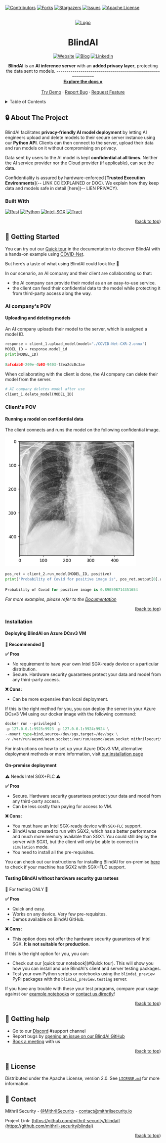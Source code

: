 <a name="readme-top"></a>

[![Contributors][contributors-shield]][contributors-url]
[![Forks][forks-shield]][forks-url]
[![Stargazers][stars-shield]][stars-url]
[![Issues][issues-shield]][issues-url]
[![Apache License][license-shield]][license-url]


<!-- PROJECT LOGO -->
<br />
<div align="center">
  <a href="https://github.com/mithril-security/blindai">
    <img src="https://github.com/mithril-security/blindai/blob/master/assets/logo.png" alt="Logo" width="80" height="80">
  </a>

<h1 align="center">BlindAI</h1>

[![Website][website-shield]][website-url]
[![Blog][blog-shield]][blog-url]
[![LinkedIn][linkedin-shield]][linkedin-url]

  <p align="center">
    <b>BlindAI</b> is an <b>AI inference server</b> with an <b>added privacy layer</b>, protecting the data sent to models.
---------------------------------------------------------------
    <br />
    <a href="https://blindai.mithrilsecurity.io/en/latest/"><strong>Explore the docs »</strong></a>
    <br />
    <br />
    <a href="https://blindai-preview.mithrilsecurity.io/en/latest/getting-started/quick-tour">Try Demo</a>
    ·
    <a href="https://github.com/mithril-security/blindai/issues">Report Bug</a>
    ·
    <a href="https://github.com/mithril-security/blindai/issues">Request Feature</a>
  </p>
</div>



<!-- TABLE OF CONTENTS -->
<details>
  <summary>Table of Contents</summary>
  <ol>
    <li>
      <a href="#-about-the-project">About The Project</a>
      <ul>
        <li><a href="#built-with">Built With</a></li>
      </ul>
    </li>
    <li>
      <a href="#-getting-started">Getting Started</a>
      <ul>
        <li><a href="#prerequisites">Prerequisites</a></li>
        <li><a href="#installation">Installation</a></li>
      </ul>
    </li>
    <li><a href="#-usage">Usage</a></li>
    <li><a href="#-getting-help">Getting Help</a></li>
    <li><a href="#-license">License</a></li>
    <li><a href="#-contact">Contact</a></li>
  </ol>
</details>

<!-- ABOUT THE PROJECT -->
## 🔒 About The Project

BlindAI facilitates  **privacy-friendly AI model deployment** by letting AI engineers upload and delete models to their secure server instance using our **Python API**. Clients can then connect to the server, upload their data and run models on it without compromising on privacy. 

Data sent by users to the AI model is kept **confidential at all times**. Neither the AI service provider nor the Cloud provider (if applicable), can see the data.

Confidentiality is assured by hardware-enforced [**Trusted Execution Environments**](-- LINK CC EXPLAINED or DOC). We explain how they keep data and models safe in detail [here](-- LIEN PRIVACY).

### Built With 

[![Rust][Rust]][Rust-url] [![Python][Python]][Python-url] [![Intel-SGX][Intel-SGX]][Intel-sgx-url] [![Tract][Tract]][tract-url]

<p align="right">(<a href="#readme-top">back to top</a>)</p>

<!-- GETTING STARTED -->
## 🚀 Getting Started

You can try out our [Quick tour](LIEN) in the documentation to discover BlindAI with a hands-on example using [COVID-Net](https://github.com/lindawangg/COVID-Net).

But here’s a taste of what using BlindAI could look like 🍒

In our scenario, an AI company and their client are collaborating so that:

- the AI company can provide their model as an an easy-to-use service.
- the client can feed their confidential data to the model while protecting it from third-party access along the way.

### AI company's POV

#### Uploading and deleting models

An AI company uploads their model to the server, which is assigned a model ID.

```py
response = client_1.upload_model(model="./COVID-Net-CXR-2.onnx")
MODEL_ID = response.model_id
print(MODEL_ID)

8afcdab8-209e-4b93-9403-f3ea2dc0c3ae
```

When collaborating with the client is done, the AI company can delete their model from the server.

```py
# AI company deletes model after use
client_1.delete_model(MODEL_ID)
```

### Client's POV

#### Running a model on confidential data

The client connects and runs the model on the following confidential image.

![](./docs/assets/positive_image.png)

```py
pos_ret = client_2.run_model(MODEL_ID, positive)
print("Probability of Covid for positive image is", pos_ret.output[0].as_flat()[0][1])

Probability of Covid for positive image is 0.890598714351654
```

_For more examples, please refer to the [Documentation](https://blindai.mithrilsecurity.io/en/latest/)_
<p align="right">(<a href="#readme-top">back to top</a>)</p>

### Installation

#### Deploying BlindAI on Azure DCsv3 VM

**🥇 Recommended 🥇**

**✅ Pros**

- No requirement to have your own Intel SGX-ready device or a particular distribution. 
- Secure. Hardware security guarantees protect your data and model from any third-party access.

**❌ Cons:**

- Can be more expensive than local deployment.

If this is the right method for you, you can deploy the server in your Azure DCsv3 VM using our docker image with the following command:

```py
docker run --privileged \
-p 127.0.0.1:9923:9923 -p 127.0.0.1:9924:9924 \
--mount type=bind,source=/dev/sgx,target=/dev/sgx \
-v /var/run/aesmd/aesm.socket:/var/run/aesmd/aesm.socket mithrilsecuritysas/blindai-preview-server:latest
```

For instructions on how to set up your Azure DCsv3 VM, alternative deployment methods or more information, visit [our installation page](https://github.com/mithril-security/blindai-preview/blob/ophelie-README-rewrite/docs/docs/getting-started/installation.md)

#### On-premise deployment

⚠️ Needs Intel SGX+FLC ⚠️

**✅ Pros**

- Secure. Hardware security guarantees protect your data and model from any third-party access.
- Can be less costly than paying for access to VM.

**❌ Cons:**

- You must have an Intel SGX-ready device with `SGX+FLC` support.
- BlindAI was created to run with SGX2, which has a better performance and much more memory available than SGX1. You could still deploy the server with SGX1, but the client will only be able to connect in `simulation` mode.
- You need to install all the pre-requisites.

You can check out our instructions for installing BlindAI for on-premise [here](https://github.com/mithril-security/blindai-preview/blob/ophelie-README-rewrite/docs/docs/deploy-on-premise.md) to check if your machine has SGX2 with SGX+FLC support.

#### Testing BlindAI without hardware security guarantees

🧪 For testing ONLY 🧪

**✅ Pros**

- Quick and easy.
- Works on any device. Very few pre-requisites.
- Demos available on BlindAI GitHub.

**❌ Cons:**

- This option does not offer the hardware security guarantees of Intel SGX. **It is not suitable for production.**

If this is the right option for you, you can:

- Check out our [quick tour notebook](#Quick tour). This will show you how you can install and use BlindAI's client and server testing packages.
- Test your own Python scripts or notebooks using the `blindai_preview` PyPi packages with the `blindai_preview.testing` server.

If you have any trouble with these your test programs, compare your usage against our [example notebooks](link) or <a href="#-getting-help">contact us directly</a>!
<p align="right">(<a href="#readme-top">back to top</a>)</p>

<!-- GETTING HELP -->

## 🙋 Getting help

* Go to our [Discord](https://discord.com/invite/TxEHagpWd4) #support channel
* Report bugs by [opening an issue on our BlindAI GitHub](https://github.com/mithril-security/blindai/issues)
* [Book a meeting](https://calendly.com/contact-mithril-security/15mins?month=2023-03) with us

<p align="right">(<a href="#readme-top">back to top</a>)</p>


<!-- LICENSE -->
## 📜 License

Distributed under the Apache License, version 2.0. See [`LICENSE.md`](https://www.apache.org/licenses/LICENSE-2.0) for more information.


<!-- CONTACT -->
## 📇 Contact

Mithril Security - [@MithrilSecurity](https://twitter.com/MithrilSecurity) - contact@mithrilsecurity.io

Project Link: [https://github.com/mithril-security/blindai](https://github.com/mithril-security/blindai)

<p align="right">(<a href="#readme-top">back to top</a>)</p>

<!-- MARKDOWN LINKS & IMAGES -->
<!-- https://github.com/alexandresanlim/Badges4-README.md-Profile#-blog- -->
[contributors-shield]: https://img.shields.io/github/contributors/mithril-security/blindai.svg?style=for-the-badge
[contributors-url]: https://github.com/mithril-security/blindai/graphs/contributors
[forks-shield]: https://img.shields.io/github/forks/mithril-security/blindai.svg?style=for-the-badge
[forks-url]: https://github.com/mithril-security/blindai/network/members
[stars-shield]: https://img.shields.io/github/stars/mithril-security/blindai.svg?style=for-the-badge
[stars-url]: https://github.com/mithril-security/blindai/stargazers
[issues-shield]: https://img.shields.io/github/issues/mithril-security/blindai.svg?style=for-the-badge
[issues-url]: https://github.com/mithril-security/blindai/issues
[license-shield]: https://img.shields.io/github/license/mithril-security/blindai.svg?style=for-the-badge
[license-url]: https://github.com/mithril-security/blindai/blob/master/LICENSE.txt
[linkedin-shield]: https://img.shields.io/badge/-Jobs-black.svg?style=for-the-badge&logo=linkedin&colorB=555
[linkedin-url]: https://www.linkedin.com/company/mithril-security-company/
[website-url]: https://www.mithrilsecurity.io
[website-shield]: https://img.shields.io/badge/website-000000?style=for-the-badge&colorB=555
[blog-url]: https://blog.mithrilsecurity.io/
[blog-shield]: https://img.shields.io/badge/Blog-000?style=for-the-badge&logo=ghost&logoColor=yellow&colorB=555
[product-screenshot]: images/screenshot.png
[Python]: https://img.shields.io/badge/Python-FFD43B?style=for-the-badge&logo=python&logoColor=blue
[Python-url]: https://www.python.org/
[Rust]: https://img.shields.io/badge/rust-FFD43B?style=for-the-badge&logo=rust&logoColor=black
[Rust-url]: https://www.rust-lang.org/fr
[Intel-SGX]: https://img.shields.io/badge/SGX-FFD43B?style=for-the-badge&logo=intel&logoColor=black
[Intel-sgx-url]: https://www.intel.fr/content/www/fr/fr/architecture-and-technology/software-guard-extensions.html
[Tract]: https://img.shields.io/badge/Tract-FFD43B?style=for-the-badge
[tract-url]: https://github.com/mithril-security/tract/tree/6e4620659837eebeaba40ab3eeda67d33a99c7cf

<!-- Done using https://github.com/othneildrew/Best-README-Template -->